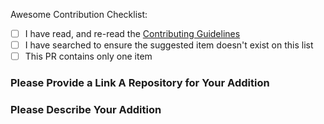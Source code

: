 <!--
  ⚡️ katchow! We ❤️ Pull Requests!

  Thank you for contributing to our awesome list!
  Please make sure you check each box below ( [x] ) after you have completed or
  verified the step. Please do not skip this template or your issue will be
  closed (and we'd rather not do that).

  Maintainers may disregard this template for organizational Pull Requests.
-->

Awesome Contribution Checklist:

<!--
  !!!! ATTENTION !!!!
  
  DO NOT CHECK THE BOXES IF YOU HAVE NOT READ THE GUIDELINES

  Any Pull Request which does not adhere to the guidelines
  -- WILL BE CLOSED WITHOUT COMMENT --
  Please, we beg you, take the time to read the Contributing Guidelines. 
  
  !!!! ATTENTION !!!!

-->
- [ ] I have read, and re-read the [Contributing Guidelines](https://github.com/rollup/awesome/blob/master/.github/CONTRIBUTING.md)
- [ ] I have searched to ensure the suggested item doesn't exist on this list
- [ ] This PR contains only one item

### Please Provide a Link A Repository for Your Addition

<!-- url -->

### Please Describe Your Addition


